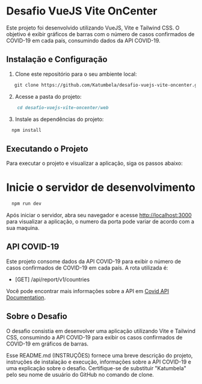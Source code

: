 

# Desafio VueJS Vite OnCenter

Este projeto foi desenvolvido utilizando VueJS, Vite e Tailwind CSS. O objetivo é exibir gráficos de barras com o número de casos confirmados de COVID-19 em cada país, consumindo dados da API COVID-19.


## Instalação e Configuração

1. Clone este repositório para o seu ambiente local:

 ```markdown
    git clone https://github.com/Katumbela/desafio-vuejs-vite-oncenter.git
  ```

2. Acesse a pasta do projeto:
```markdown
    cd desafio-vuejs-vite-oncenter/web
```

3. Instale as dependências do projeto:

```markdown
  npm install
```

## Executando o Projeto

Para executar o projeto e visualizar a aplicação, siga os passos abaixo:


# Inicie o servidor de desenvolvimento
```markdown
  npm run dev
```

Após iniciar o servidor, abra seu navegador e acesse [http://localhost:3000](http://localhost:3000) para visualizar a aplicação, o numero da porta pode variar de acordo com a sua maquina.

## API COVID-19

Este projeto consome dados da API COVID-19 para exibir o número de casos confirmados de COVID-19 em cada país. A rota utilizada é:

- [GET] /api/report/v1/countries

Você pode encontrar mais informações sobre a API em [Covid API Documentation](https://covid19-brazil-api-docs.vercel.app/#req_53a5a4926c534c59b36ffb08a667ed3a).

## Sobre o Desafio

O desafio consistia em desenvolver uma aplicação utilizando Vite e Tailwind CSS, consumindo a API COVID-19 para exibir os casos confirmados de COVID-19 em gráficos de barras.


Esse README.md (INSTRUÇÕES) fornece uma breve descrição do projeto, instruções de instalação e execução, informações sobre a API COVID-19 e uma explicação sobre o desafio. Certifique-se de substituir "Katumbela" pelo seu nome de usuário do GitHub no comando de clone.
